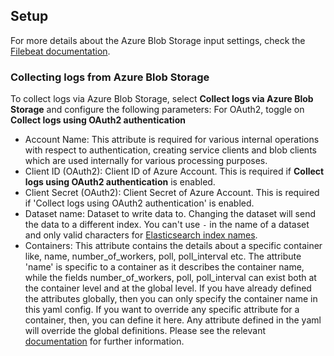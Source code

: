 ## Setup
For more details about the Azure Blob Storage input settings, check the [Filebeat documentation](https://www.elastic.co/guide/en/beats/filebeat/current/filebeat-input-azure-blob-storage.html).

### Collecting logs from Azure Blob Storage

To collect logs via Azure Blob Storage, select **Collect logs via Azure Blob Storage** and configure the following parameters:
For OAuth2, toggle on **Collect logs using OAuth2 authentication**

- Account Name: This attribute is required for various internal operations with respect to authentication, creating service clients and blob clients which are used internally for various processing purposes.
- Client ID (OAuth2): Client ID of Azure Account. This is required if **Collect logs using OAuth2 authentication** is enabled.
- Client Secret (OAuth2): Client Secret of Azure Account. This is required if 'Collect logs using OAuth2 authentication' is enabled.
- Dataset name: Dataset to write data to. Changing the dataset will send the data to a different index. You can't use `-` in the name of a dataset and only valid characters for [Elasticsearch index names](https://www.elastic.co/guide/en/elasticsearch/reference/current/docs-index_.html).
- Containers: This attribute contains the details about a specific container like, name, number_of_workers, poll, poll_interval etc. The attribute 'name' is specific to a container as it describes the container name, while the fields number_of_workers, poll, poll_interval can exist both at the container level and at the global level.  If you have already defined the attributes globally, then you can only specify the container name in this yaml config. If you want to override any specific attribute for a container, then, you can define it here. Any attribute defined in the yaml will override the global definitions.  Please see the relevant [documentation](https://www.elastic.co/guide/en/beats/filebeat/current/filebeat-input-azure-blob-storage.html#attrib-containers) for further information.

